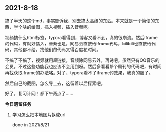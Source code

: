 ## 2021-8-18

搞了半天的这个md，事实告诉我，别去搞太高级的东西。本来就是一个简便的东西，学个啥的绘图，插入视频，插入音频呢。

视频搞什么html标签，typora看得到，博客又看不到，真的很崩溃。然后iframe的代码，有就好插入，音频也是，网易云直接给iframe代码，bilibili也直接给代码，其他都不给，找他们的代码又得百度花时间。

不搞了不搞了，视频就用超链接，音频除网易云外，再说吧。虽然只有QQ音乐的会员。不过这些功能我也应该不会用到呀。然后多看看那个周刊的代码吧，有时间再找获取iframe的办法咯。对了，typora看不了iframe的效果，我真的服了。

然后自己的截图，怎么导上去，这留着以后探索吧。

好了，复习计网！都下午两点了……

**今日遗留任务**

1. 学习怎么把本地图片换成url

   done in 2021/8/21

